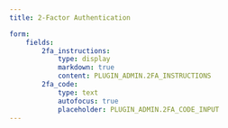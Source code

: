 ```yaml
---
title: 2-Factor Authentication

form:               
    fields:
        2fa_instructions:
            type: display
            markdown: true
            content: PLUGIN_ADMIN.2FA_INSTRUCTIONS
        2fa_code:
            type: text
            autofocus: true
            placeholder: PLUGIN_ADMIN.2FA_CODE_INPUT 
---
```


